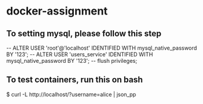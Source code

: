 # docker-assignment
## To setting mysql, please follow this step

-- ALTER USER 'root'@'localhost' IDENTIFIED WITH mysql_native_password BY '123';
-- ALTER USER 'users_service' IDENTIFIED WITH mysql_native_password BY '123';
-- flush privileges;

## To test containers, run this on bash

$ curl -L http://localhost/?username=alice | json_pp
